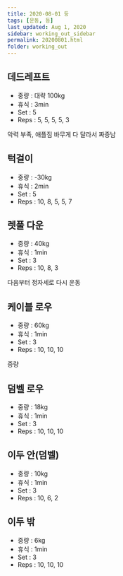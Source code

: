 ```yaml
---
title: 2020-08-01 등
tags: [운동, 등]
last_updated: Aug 1, 2020
sidebar: working_out_sidebar
permalink: 20200801.html
folder: working_out
---
```


## 데드레프트

- 중량 : 대략 100kg
- 휴식 : 3min
- Set : 5
- Reps : 5, 5, 5, 5, 3

악력 부족, 애플짐 바무게 다 달라서 짜증남

## 턱걸이

- 중량 : -30kg
- 휴식 : 2min
- Set : 5
- Reps : 10, 8, 5, 5, 7

## 렛풀 다운

- 중량 : 40kg
- 휴식 : 1min
- Set : 3
- Reps : 10, 8, 3

다음부터 정자세로 다시 운동

## 케이블 로우

- 중량 : 60kg
- 휴식 : 1min
- Set : 3
- Reps : 10, 10, 10

증량

## 덤벨 로우

- 중량 : 18kg
- 휴식 : 1min
- Set : 3
- Reps : 10, 10, 10

## 이두 안(덤벨)

- 중량 : 10kg
- 휴식 : 1min
- Set : 3
- Reps : 10, 6, 2

## 이두 밖

- 중량 : 6kg
- 휴식 : 1min
- Set : 3
- Reps : 10, 10, 10